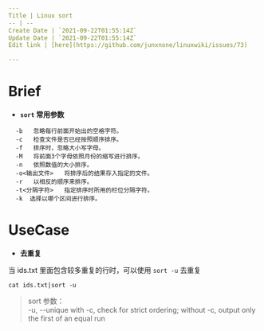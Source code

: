 ```yaml
---
Title | Linux sort
-- | --
Create Date | `2021-09-22T01:55:14Z`
Update Date | `2021-09-22T01:55:14Z`
Edit link | [here](https://github.com/junxnone/linuxwiki/issues/73)

---
```

# Brief

- **`sort` 常用参数**

```
  -b   忽略每行前面开始出的空格字符。
  -c   检查文件是否已经按照顺序排序。
  -f   排序时，忽略大小写字母。
  -M   将前面3个字母依照月份的缩写进行排序。
  -n   依照数值的大小排序。
  -o<输出文件>   将排序后的结果存入指定的文件。
  -r   以相反的顺序来排序。
  -t<分隔字符>   指定排序时所用的栏位分隔字符。
  -k  选择以哪个区间进行排序。
```

# UseCase
- **去重复**

当 ids.txt 里面包含较多重复的行时，可以使用 `sort -u` 去重复

```
cat ids.txt|sort -u 
```
>sort 参数：   
-u, --unique  with -c, check for strict ordering; without -c, output only the first of an equal run

